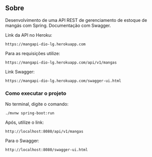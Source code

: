 ## Sobre
Desenvolvimento de uma API REST de gerenciamento de estoque de mangás com Spring. Documentação com Swagger.

Link da API no Heroku: 
```
https://mangapi-dio-lg.herokuapp.com
```
Para as requisições utilize: 
```
https://mangapi-dio-lg.herokuapp.com/api/v1/mangas
```
Link Swagger:
```
https://mangapi-dio-lg.herokuapp.com/swagger-ui.html
```
### Como executar o projeto
No terminal, digite o comando:
```shell script
./mvnw spring-boot:run 
```
Após, utilize o link:
```
http://localhost:8080/api/v1/mangas
```
Para o Swagger:
```
http://localhost:8080/swagger-ui.html
```
